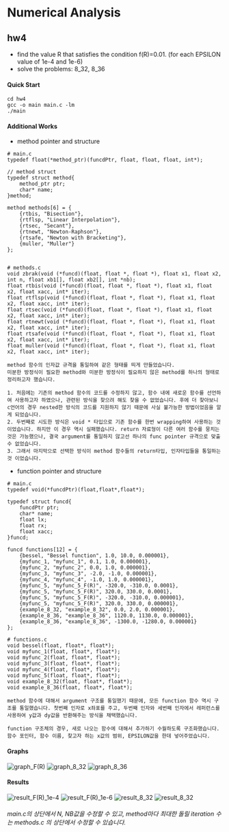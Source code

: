 # Numerical Analysis

## hw4
- find the value R that satisfies the condition f(R)=0.01. (for each EPSILON value of 1e-4 and 1e-6)
- solve the problems: 8_32, 8_36

#### Quick Start
```
cd hw4
gcc -o main main.c -lm
./main
```

#### Additional Works
- method pointer and structure
```
# main.c
typedef float(*method_ptr)(funcdPtr, float, float, float, int*);

// method struct
typedef struct method{
	method_ptr ptr;
	char* name;
}method;

method methods[6] = {
	{rtbis, "Bisection"}, 
	{rtflsp, "Linear Interpolation"}, 
	{rtsec, "Secant"}, 
	{rtnewt, "Newton-Raphson"}, 
	{rtsafe, "Newton with Bracketing"},
	{muller, "Muller"}
};


# methods.c
void zbrak(void (*funcd)(float, float *, float *), float x1, float x2, int n, float xb1[], float xb2[], int *nb);
float rtbis(void (*funcd)(float, float *, float *), float x1, float x2, float xacc, int* iter);
float rtflsp(void (*funcd)(float, float *, float *), float x1, float x2, float xacc, int* iter);
float rtsec(void (*funcd)(float, float *, float *), float x1, float x2, float xacc, int* iter);
float rtnewt(void (*funcd)(float, float *, float *), float x1, float x2, float xacc, int* iter);
float rtsafe(void (*funcd)(float, float *, float *), float x1, float x2, float xacc, int* iter);
float muller(void (*funcd)(float, float *, float *), float x1, float x2, float xacc, int* iter);
```
    method 함수의 인자값 규격을 통일하여 같은 형태를 띄게 만들었습니다.   
    미분한 방정식이 필요한 method와 미분한 방정식이 필요하지 않은 method를 하나의 형태로 정리하고자 했습니다.   

    1. 처음에는 기존의 method 함수의 코드를 수정하지 않고, 함수 내에 새로운 함수를 선언하여 사용하고자 하였으나, 관련된 방식을 찾으려 해도 찾을 수 없었습니다. 후에 더 찾아보니 c언어의 경우 nested한 방식의 코드를 지원하지 않기 때문에 사실 불가능한 방법이었음을 알게 되었습니다.
    2. 두번째로 시도한 방식은 void * 타입으로 기존 함수를 한번 wrapping하여 사용하는 것이었습니다. 하지만 이 경우 역시 실패했습니다. return 자료형이 다른 여러 함수를 뭉치는 것은 가능했으나, 결국 argument를 통일하지 않고선 하나의 func pointer 규격으로 맞출 수 없었습니다.
    3. 그래서 마지막으로 선택한 방식이 method 함수들의 return타입, 인자타입들을 통일하는 것 이었습니다. 

- function pointer and structure
```
# main.c
typedef void(*funcdPtr)(float,float*,float*);

typedef struct funcd{
	funcdPtr ptr;
	char* name;
	float lx;
	float rx;
	float xacc;
}funcd;

funcd functions[12] = {
	{bessel, "Bessel function", 1.0, 10.0, 0.000001}, 
	{myfunc_1, "myfunc_1", 0.1, 1.0, 0.000001}, 
	{myfunc_2, "myfunc_2", 0.0, 1.0, 0.000001}, 
	{myfunc_3, "myfunc_3", -2.0, -1.0, 0.000001},
	{myfunc_4, "myfunc_4", -1.0, 1.0, 0.000001},
	{myfunc_5, "myfunc_5_F(R)", -320.0, -310.0, 0.0001},
	{myfunc_5, "myfunc_5_F(R)", 320.0, 330.0, 0.0001},
	{myfunc_5, "myfunc_5_F(R)", -320.0, -310.0, 0.000001},
	{myfunc_5, "myfunc_5_F(R)", 320.0, 330.0, 0.000001},
	{example_8_32, "example_8_32", 0.0, 2.0, 0.000001},
	{example_8_36, "example_8_36", 1120.0, 1130.0, 0.000001},
	{example_8_36, "example_8_36", -1300.0, -1280.0, 0.000001}
};

# functions.c
void bessel(float, float*, float*);
void myfunc_1(float, float*, float*);
void myfunc_2(float, float*, float*);
void myfunc_3(float, float*, float*);
void myfunc_4(float, float*, float*);
void myfunc_5(float, float*, float*);
void example_8_32(float, float*, float*);
void example_8_36(float, float*, float*);
```
    method 함수에 대해서 argument 구조를 통일했기 때문에, 모든 function 함수 역시 구조를 통일했습니다. 첫번째 인자로 x좌표를 주고, 두번째 인자와 세번째 인자에서 레퍼런스를 사용하여 y값과 dy값을 반환해주는 방식을 채택했습니다.   

    function 구조체의 경우, 새로 나오는 함수에 대해서 추가하기 수월하도록 구조화했습니다.   
    함수 포인터, 함수 이름, 찾고자 하는 x값의 범위, EPSILON값을 한데 넣어주었습니다.

#### Graphs
![graph_F(R)](./imgs/graph_F(R).png)
![graph_8_32](./imgs/graph_8_32.png)
![graph_8_36](./imgs/graph_8_36.png)

#### Results
![result_F(R)_1e-4](./imgs/result_F(R)_1e-4.png)
![result_F(R)_1e-6](./imgs/result_F(R)_1e-6.png)
![result_8_32](./imgs/result_8_32.png)
![result_8_32](./imgs/result_8_32.png)



###### main.c의 상단에서 N, NB값을 수정할 수 있고, method마다 최대한 돌릴 iteration 수는 methods.c 의 상단에서 수정할 수 있습니다.

